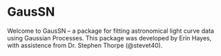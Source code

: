 # GausSN

Welcome to GausSN – a package for fitting astronomical light curve data using Gaussian Processes. This package was developed by Erin Hayes, with assistence from Dr. Stephen Thorpe (@stevet40).
